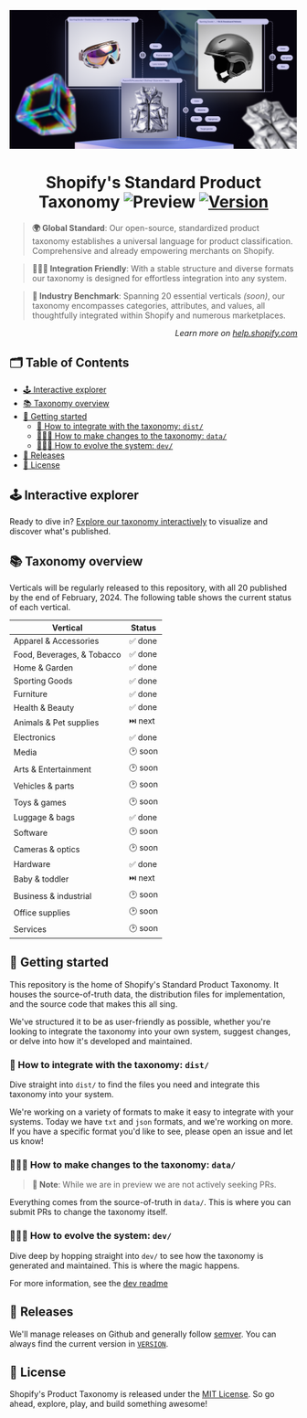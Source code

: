 <p align="center"><img src="./docs/assets/img/header.png" /></p>

<!-- omit in toc -->
<h1 align="center">Shopify's Standard Product Taxonomy <img src="https://img.shields.io/badge/preview-orange.svg" alt="Preview"> <a href="./VERSION"><img src="https://img.shields.io/badge/version-v0.4.0-blue.svg" alt="Version"></a></h1>

> **🌍 Global Standard**: Our open-source, standardized product taxonomy establishes a universal language for product classification. Comprehensive and already empowering merchants on Shopify.

> **👩🏼‍💻 Integration Friendly**: With a stable structure and diverse formats our taxonomy is designed for effortless integration into any system.

> **🚀 Industry Benchmark**: Spanning 20 essential verticals <em>(soon)</em>, our taxonomy encompasses categories, attributes, and values, all thoughtfully integrated within Shopify and numerous marketplaces.

<p align="right"><em>Learn more on <a href="https://help.shopify.com/manual/products/details/product-category">help.shopify.com</a></em></p>

<!-- omit in toc -->
## 🗂️ Table of Contents

- [🕹️ Interactive explorer](#️-interactive-explorer)
- [📚 Taxonomy overview](#-taxonomy-overview)
- [🧭 Getting started](#-getting-started)
  - [🧩 How to integrate with the taxonomy: `dist/`](#-how-to-integrate-with-the-taxonomy-dist)
  - [🧑🏼‍🏫 How to make changes to the taxonomy: `data/`](#-how-to-make-changes-to-the-taxonomy-data)
  - [👩🏼‍💻 How to evolve the system: `dev/`](#-how-to-evolve-the-system-dev)
- [📅 Releases](#-releases)
- [📜 License](#-license)

## 🕹️ Interactive explorer

Ready to dive in? [Explore our taxonomy interactively](https://shopify.github.io/product-taxonomy/?categoryId=sg-4-17-2-17) to visualize and discover what's published.

## 📚 Taxonomy overview

Verticals will be regularly released to this repository, with all 20 published by the end of February, 2024. The following table shows the current status of each vertical.

| Vertical | Status |
|----------|----------|
| Apparel & Accessories | ✅ done |
| Food, Beverages, & Tobacco | ✅ done |
| Home & Garden | ✅ done |
| Sporting Goods | ✅ done |
| Furniture | ✅ done |
| Health & Beauty | ✅ done |
| Animals & Pet supplies | ⏭️ next |
| Electronics | ✅ done |
| Media | 🕑 soon |
| Arts & Entertainment | 🕑 soon |
| Vehicles & parts | 🕑 soon |
| Toys & games | 🕑 soon |
| Luggage & bags | ✅ done |
| Software | 🕑 soon |
| Cameras & optics | 🕑 soon |
| Hardware | ✅ done |
| Baby & toddler | ⏭️ next |
| Business & industrial | 🕑 soon |
| Office supplies | 🕑 soon |
| Services | 🕑 soon |

## 🧭 Getting started

This repository is the home of Shopify's Standard Product Taxonomy. It houses the source-of-truth data, the distribution files for implementation, and the source code that makes this all sing.

We've structured it to be as user-friendly as possible, whether you're looking to integrate the taxonomy into your own system, suggest changes, or delve into how it's developed and maintained.

### 🧩 How to integrate with the taxonomy: `dist/`

Dive straight into `dist/` to find the files you need and integrate this taxonomy into your system.

We're working on a variety of formats to make it easy to integrate with your systems. Today we have `txt` and `json` formats, and we're working on more. If you have a specific format you'd like to see, please open an issue and let us know!

### 🧑🏼‍🏫 How to make changes to the taxonomy: `data/`


> **🔵 Note**: While we are in preview we are not actively seeking PRs.

Everything comes from the source-of-truth in `data/`. This is where you can submit PRs to change the taxonomy itself.

### 👩🏼‍💻 How to evolve the system: `dev/`

Dive deep by hopping straight into `dev/` to see how the taxonomy is generated and maintained. This is where the magic happens.

For more information, see the [dev readme](./dev/README.md)

## 📅 Releases

We'll manage releases on Github and generally follow [semver](https://semver.org/). You can always find the current version in [`VERSION`](./VERSION).

## 📜 License

Shopify's Product Taxonomy is released under the [MIT License](./LICENSE). So go ahead, explore, play, and build something awesome!
